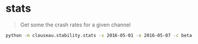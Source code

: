 # stats
> Get some the crash rates for a given channel

```sh
python -m clouseau.stability.stats -s 2016-05-01 -e 2016-05-07 -c beta -f csv -o /tmp/fx_beta_data.csv
```
